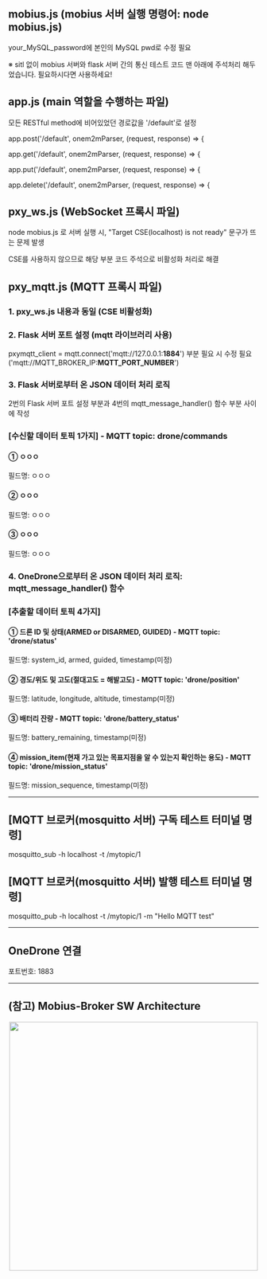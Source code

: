 ## mobius.js (mobius 서버 실행 명령어: node mobius.js)
your_MySQL_password에 본인의 MySQL pwd로 수정 필요

※ sitl 없이 mobius 서버와 flask 서버 간의 통신 테스트 코드 맨 아래에 주석처리 해두었습니다. 필요하시다면 사용하세요!

## app.js (main 역할을 수행하는 파일)
모든 RESTful method에 비어있었던 경로값을 '/default'로 설정 

app.post('/default', onem2mParser, (request, response) => {

app.get('/default', onem2mParser, (request, response) => {

app.put('/default', onem2mParser, (request, response) => {

app.delete('/default', onem2mParser, (request, response) => {

## pxy_ws.js (WebSocket 프록시 파일)
node mobius.js 로 서버 실행 시, "Target CSE(localhost) is not ready" 문구가 뜨는 문제 발생

CSE를 사용하지 않으므로 해당 부분 코드 주석으로 비활성화 처리로 해결

## pxy_mqtt.js (MQTT 프록시 파일)
### 1. pxy_ws.js 내용과 동일 (CSE 비활성화)

### 2. Flask 서버 포트 설정 (mqtt 라이브러리 사용)
pxymqtt_client = mqtt.connect('mqtt://127.0.0.1:<b>1884</b>') 부분 필요 시 수정 필요 ('mqtt://MQTT_BROKER_IP:<b>MQTT_PORT_NUMBER</b>')

### 3. Flask 서버로부터 온 JSON 데이터 처리 로직
2번의 Flask 서버 포트 설정 부분과 4번의 mqtt_message_handler() 함수 부분 사이에 작성

### [수신할 데이터 토픽 1가지] - MQTT topic: drone/commands

#### ① ㅇㅇㅇ

필드명: ㅇㅇㅇ

#### ② ㅇㅇㅇ

필드명: ㅇㅇㅇ

#### ③ ㅇㅇㅇ

필드명: ㅇㅇㅇ

### 4. OneDrone으로부터 온 JSON 데이터 처리 로직: mqtt_message_handler() 함수

### [추출할 데이터 토픽 4가지]

#### ① 드론 ID 및 상태(ARMED or DISARMED, GUIDED) - MQTT topic: 'drone/status'

필드명: system_id, armed, guided, timestamp(미정)

#### ② 경도/위도 및 고도(절대고도 = 해발고도) - MQTT topic: 'drone/position'

필드명: latitude, longitude, altitude, timestamp(미정)

#### ③ 배터리 잔량 - MQTT topic: 'drone/battery_status'

필드명: battery_remaining, timestamp(미정)

#### ④ mission_item(현재 가고 있는 목표지점을 알 수 있는지 확인하는 용도) - MQTT topic: 'drone/mission_status'

필드명: mission_sequence, timestamp(미정)

---------------------------------------------------

## [MQTT 브로커(mosquitto 서버) 구독 테스트 터미널 명령]
mosquitto_sub -h localhost -t /mytopic/1

## [MQTT 브로커(mosquitto 서버) 발행 테스트 터미널 명령]
mosquitto_pub -h localhost -t /mytopic/1 -m "Hello MQTT test"

---------------------------------------------------

## OneDrone 연결
포트번호: 1883

---------------------------------------------------


## (참고) Mobius-Broker SW Architecture
<div align="center">
<img src="https://user-images.githubusercontent.com/29790334/28245393-a1159d5e-6a40-11e7-8948-4262bf29c371.png" width="500"/>
</div>
